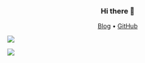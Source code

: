 <h3 align="center">Hi there 👋</h3>

<p align="center">
  <a href="https://huwenzhe.com">Blog</a> •
  <a href="https://github.com/dearzoe">GitHub</a>
</p>

<!--
**dearzoe/dearzoe** is a ✨ _special_ ✨ repository because its `README.md` (this file) appears on your GitHub profile.

Here are some ideas to get you started:

- 🔭 I’m currently working on ...
- 🌱 I’m currently learning ...
- 👯 I’m looking to collaborate on ...
- 🤔 I’m looking for help with ...
- 💬 Ask me about ...
- 📫 How to reach me: ...
- 😄 Pronouns: ...
- ⚡ Fun fact: ...
-->

<p>
    <img src="https://github-readme-stats.vercel.app/api?username=u10k&bg_color=30,e96443,904e95&title_color=fff&text_color=fff&theme=radical&hide_title=true" />
</p>
<p>
    <img src="https://github-readme-stats.vercel.app/api/top-langs/?username=u10k&layout=compact&count_private=true&bg_color=30,e96443,904e95&title_color=fff&text_color=fff&theme=radical&hide_title=true" />
</p>
